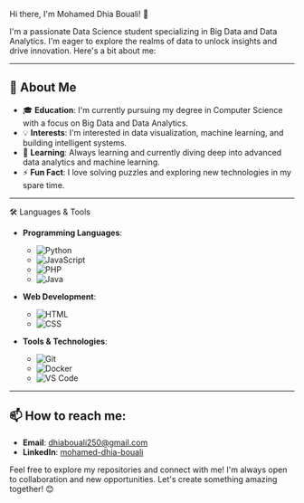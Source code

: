 Hi there, I'm Mohamed Dhia Bouali! 👋

I'm a passionate Data Science student specializing in Big Data and Data Analytics. I'm eager to explore the realms of data to unlock insights and drive innovation. Here's a bit about me:

---

## 🚀 About Me

- 🎓 **Education**: I'm currently pursuing my degree in Computer Science with a focus on Big Data and Data Analytics.
- 💡 **Interests**: I'm interested in data visualization, machine learning, and building intelligent systems.
- 🌱 **Learning**: Always learning and currently diving deep into advanced data analytics and machine learning.
- ⚡ **Fun Fact**: I love solving puzzles and exploring new technologies in my spare time.

---

🛠️ Languages & Tools
- **Programming Languages**: 
  - ![Python](https://img.shields.io/badge/-Python-3776AB?logo=python&logoColor=white&style=flat-square)
  - ![JavaScript](https://img.shields.io/badge/-JavaScript-F7DF1E?logo=javascript&logoColor=black&style=flat-square)
  - ![PHP](https://img.shields.io/badge/-PHP-777BB4?logo=php&logoColor=white&style=flat-square)
  - ![Java](https://img.shields.io/badge/-Java-007396?logo=java&logoColor=white&style=flat-square)

- **Web Development**:
  - ![HTML](https://img.shields.io/badge/-HTML5-E34F26?logo=html5&logoColor=white&style=flat-square)
  - ![CSS](https://img.shields.io/badge/-CSS3-1572B6?logo=css3&logoColor=white&style=flat-square)

- **Tools & Technologies**:
  - ![Git](https://img.shields.io/badge/-Git-F05032?logo=git&logoColor=white&style=flat-square)
  - ![Docker](https://img.shields.io/badge/-Docker-2496ED?logo=docker&logoColor=white&style=flat-square)
  - ![VS Code](https://img.shields.io/badge/-VS%20Code-007ACC?logo=visual-studio-code&logoColor=white&style=flat-square)

---

## 📫 How to reach me:

- **Email**: [dhiabouali250@gmail.com](dhiabouali250@gmail.com)
- **LinkedIn**: [mohamed-dhia-bouali](https://www.linkedin.com/in/mohamed-dhia-bouali-03734a253)



Feel free to explore my repositories and connect with me! I'm always open to collaboration and new opportunities. Let's create something amazing together! 😊

